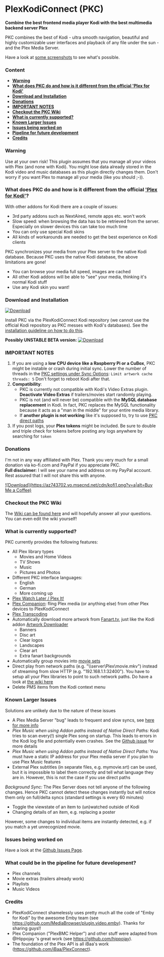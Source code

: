 # PlexKodiConnect (PKC)
**Combine the best frontend media player Kodi with the best multimedia backend server Plex**

PKC combines the best of Kodi - ultra smooth navigation, beautiful and highly customizable user interfaces and playback of any file under the sun - and the Plex Media Server.

Have a look at [some screenshots](https://github.com/croneter/PlexKodiConnect/wiki/Some-PKC-Screenshots) to see what's possible. 


### Content
* [**Warning**](https://github.com/croneter/PlexKodiConnect/tree/hotfixes#warning)
* [**What does PKC do and how is it different from the official 'Plex for Kodi'**](https://github.com/croneter/PlexKodiConnect/tree/hotfixes#what-does-pkc-do-and-how-is-it-different-from-the-official-plex-for-kod)
* [**Download and Installation**](https://github.com/croneter/PlexKodiConnect/tree/hotfixes#download-and-installation)
* [**Donations**](https://github.com/croneter/PlexKodiConnect/tree/hotfixes#donations)
* [**IMPORTANT NOTES**](https://github.com/croneter/PlexKodiConnect/tree/hotfixes#important-notes)
* [**Checkout the PKC Wiki**](https://github.com/croneter/PlexKodiConnect/tree/hotfixes#checkout-the-pkc-wiki)
* [**What is currently supported?**](https://github.com/croneter/PlexKodiConnect/tree/hotfixes#what-is-currently-supported)
* [**Known Larger Issues**](https://github.com/croneter/PlexKodiConnect/tree/hotfixes#known-larger-issues)
* [**Issues being worked on**](https://github.com/croneter/PlexKodiConnect/tree/hotfixes#issues-being-worked-on)
* [**Pipeline for future development**](https://github.com/croneter/PlexKodiConnect/tree/hotfixes#what-could-be-in-the-pipeline-for-future-development)
* [**Credits**](https://github.com/croneter/PlexKodiConnect/tree/hotfixes#credits)

### Warning
Use at your own risk! This plugin assumes that you manage all your videos with Plex (and none with Kodi). You might lose data already stored in the Kodi video and music databases as this plugin directly changes them. Don't worry if you want Plex to manage all your media (like you should ;-)). 

### What does PKC do and how is it different from the official ['Plex for Kodi'](https://www.plex.tv/apps/computer/kodi/)?

With other addons for Kodi there are a couple of issues:
- 3rd party addons such as NextAired, remote apps etc. won't work
- Slow speed: when browsing the data has to be retrieved from the server. Especially on slower devices this can take too much time
- You can only use special Kodi skins
- All kinds of workarounds are needed to get the best experience on Kodi clients

PKC synchronizes your media from your Plex server to the native Kodi database. Because PKC uses the native Kodi database, the above limitations are gone! 
- You can browse your media full speed, images are cached
- All other Kodi addons will be able to "see" your media, thinking it's normal Kodi stuff
- Use any Kodi skin you want!

### Download and Installation
[ ![Download](https://api.bintray.com/packages/croneter/PlexKodiConnect/PlexKodiConnect/images/download.svg) ](https://dl.bintray.com/croneter/PlexKodiConnect/bin/repository.plexkodiconnect/repository.plexkodiconnect-1.0.0.zip)

Install PKC via the PlexKodiConnect Kodi repository (we cannot use the official Kodi repository as PKC messes with Kodi's databases). See the [installation guideline on how to do this](https://github.com/croneter/PlexKodiConnect/wiki/Installation).

**Possibly UNSTABLE BETA version:** [ ![Download](https://api.bintray.com/packages/croneter/PlexKodiConnect_BETA/PlexKodiConnect_BETA/images/download.svg) ](https://dl.bintray.com/croneter/PlexKodiConnect_BETA/bin-BETA/repository.plexkodiconnectbeta/repository.plexkodiconnectbeta-1.0.0.zip)

### IMPORTANT NOTES

1. If you are using a **low CPU device like a Raspberry Pi or a CuBox**, PKC might be instable or crash during initial sync. Lower the number of threads in the [PKC settings under Sync Options](https://github.com/croneter/PlexKodiConnect/wiki/PKC-settings#sync-options): `Limit artwork cache threads: 5`
Don't forget to reboot Kodi after that.
2. **Compatibility**: 
    * PKC is currently not compatible with Kodi's Video Extras plugin. **Deactivate Video Extras** if trailers/movies start randomly playing. 
    * PKC is not (and will never be) compatible with the **MySQL database replacement** in Kodi. In fact, PKC replaces the MySQL functionality because it acts as a "man in the middle" for your entire media library.
    * If **another plugin is not working** like it's supposed to, try to use [PKC direct paths](https://github.com/croneter/PlexKodiConnect/wiki/Direct-Paths)
3. If you post logs, your **Plex tokens** might be included. Be sure to double and triple check for tokens before posting any logs anywhere by searching for `token`

### Donations
I'm not in any way affiliated with Plex. Thank you very much for a small donation via ko-fi.com and PayPal if you appreciate PKC.  
**Full disclaimer:** I will see your name and address on my PayPal account. Rest assured that I will not share this with anyone. 

[ ![Download](https://az743702.vo.msecnd.net/cdn/kofi1.png?v=a|alt=Buy Me a Coffee)](https://ko-fi.com/A8182EB)

### Checkout the PKC Wiki
The [Wiki can be found here](https://github.com/croneter/PlexKodiConnect/wiki) and will hopefully answer all your questions. You can even edit the wiki yourself!

### What is currently supported?

PKC currently provides the following features:
- All Plex library types
    + Movies and Home Videos
    + TV Shows
    + Music
    + Pictures and Photos
- Different PKC interface languages:
    + English
    + German
    + More coming up
- [Plex Watch Later / Plex It!](https://support.plex.tv/hc/en-us/sections/200211783-Plex-It-)
- [Plex Companion](https://support.plex.tv/hc/en-us/sections/200276908-Plex-Companion): fling Plex media (or anything else) from other Plex devices to PlexKodiConnect
- [Plex Transcoding](https://support.plex.tv/hc/en-us/articles/200250377-Transcoding-Media)
- Automatically download more artwork from [Fanart.tv](https://fanart.tv/), just like the Kodi addon [Artwork Downloader](http://kodi.wiki/view/Add-on:Artwork_Downloader)
    + Banners
    + Disc art
    + Clear logos
    + Landscapes
    + Clear art
    + Extra fanart backgrounds
- Automatically group movies into [movie sets](http://kodi.wiki/view/movie_sets)
- Direct play from network paths (e.g. "\\\\server\\Plex\\movie.mkv") instead of streaming from slow HTTP (e.g. "192.168.1.1:32400"). You have to setup all your Plex libraries to point to such network paths. Do have a look at [the wiki here](https://github.com/croneter/PlexKodiConnect/wiki/Direct-Paths)
- Delete PMS items from the Kodi context menu

### Known Larger Issues

Solutions are unlikely due to the nature of these issues
- A Plex Media Server "bug" leads to frequent and slow syncs, see [here for more info](https://github.com/croneter/PlexKodiConnect/issues/135)
- *Plex Music when using Addon paths instead of Native Direct Paths:* Kodi tries to scan every(!) single Plex song on startup. This leads to errors in the Kodi log file and potentially even crashes. See the [Github issue](https://github.com/croneter/PlexKodiConnect/issues/14) for more details
- *Plex Music when using Addon paths instead of Native Direct Paths:* You must have a static IP address for your Plex media server if you plan to use Plex Music features
- External Plex subtitles (in separate files, e.g. mymovie.srt) can be used, but it is impossible to label them correctly and tell what language they are in. However, this is not the case if you use direct paths

*Background Sync:*
The Plex Server does not tell anyone of the following changes. Hence PKC cannot detect these changes instantly but will notice them only on full/delta syncs (standard settings is every 60 minutes)
- Toggle the viewstate of an item to (un)watched outside of Kodi
- Changing details of an item, e.g. replacing a poster  

However, some changes to individual items are instantly detected, e.g. if you match a yet unrecognized movie. 


### Issues being worked on

Have a look at the [Github Issues Page](https://github.com/croneter/PlexKodiConnect/issues).


### What could be in the pipeline for future development?

- Plex channels
- Movie extras (trailers already work)
- Playlists
- Music Videos

### Credits

- PlexKodiConnect shamelessly uses pretty much all the code of "Emby for Kodi" by the awesome Emby team (see https://github.com/MediaBrowser/plugin.video.emby). Thanks for sharing guys!!
- Plex Companion ("PlexBMC Helper") and other stuff were adapted from @Hippojay 's great work (see https://github.com/hippojay).
- The foundation of the Plex API is all iBaa's work (https://github.com/iBaa/PlexConnect).
